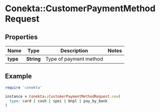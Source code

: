 # Conekta::CustomerPaymentMethodRequest

## Properties

| Name | Type | Description | Notes |
| ---- | ---- | ----------- | ----- |
| **type** | **String** | Type of payment method |  |

## Example

```ruby
require 'conekta'

instance = Conekta::CustomerPaymentMethodRequest.new(
  type: card | cash | spei | bnpl | pay_by_bank
)
```

